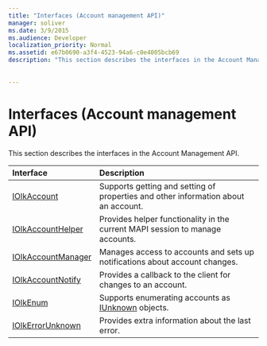 ```yaml
---
title: "Interfaces (Account management API)"
manager: soliver
ms.date: 3/9/2015
ms.audience: Developer
localization_priority: Normal
ms.assetid: e67b0690-a3f4-4523-94a6-c0e4005bcb69
description: "This section describes the interfaces in the Account Management API."
 
 
---
```


# Interfaces (Account management API)

This section describes the interfaces in the Account Management API.
  
|**Interface**|**Description**|
|:-----|:-----|
|[IOlkAccount](iolkaccount.md) <br/> |Supports getting and setting of properties and other information about an account.  <br/> |
|[IOlkAccountHelper](iolkaccounthelper.md) <br/> |Provides helper functionality in the current MAPI session to manage accounts.  <br/> |
|[IOlkAccountManager](iolkaccountmanager.md) <br/> |Manages access to accounts and sets up notifications about account changes.  <br/> |
|[IOlkAccountNotify](iolkaccountnotify.md) <br/> |Provides a callback to the client for changes to an account.  <br/> |
|[IOlkEnum](iolkenum.md) <br/> |Supports enumerating accounts as [IUnknown](http://msdn.microsoft.com/library/com.iunknown%28Office.15%29.aspx) objects.  <br/> |
|[IOlkErrorUnknown](iolkerrorunknown.md) <br/> |Provides extra information about the last error.  <br/> |
   

